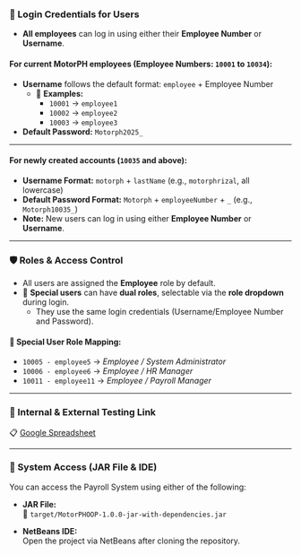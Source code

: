 ### **🔐 Login Credentials for Users** 

- **All employees** can log in using either their **Employee Number** or **Username**.  

#### For current MotorPH employees (Employee Numbers: `10001` to `10034`):  
- **Username** follows the default format: `employee` + Employee Number
  - 📌 **Examples:**  
    - `10001` → `employee1`  
    - `10002` → `employee2`  
    - `10003` → `employee3`  
- **Default Password:** `Motorph2025_`  

---

#### For newly created accounts (`10035` and above):  
- **Username Format:** `motorph` + `lastName` (e.g., `motorphrizal`, all lowercase)  
- **Default Password Format:** `Motorph` + `employeeNumber` + `_` (e.g., `Motorph10035_`)  
- **Note:** New users can log in using either **Employee Number** or **Username**.

---

### **🛡️ Roles & Access Control**

- All users are assigned the **Employee** role by default.  
- 🔄 **Special users** can have **dual roles**, selectable via the **role dropdown** during login.  
  - They use the same login credentials (Username/Employee Number and Password).  

#### **👤 Special User Role Mapping:**  
- `10005 - employee5` → *Employee / System Administrator*  
- `10006 - employee6` → *Employee / HR Manager*  
- `10011 - employee11` → *Employee / Payroll Manager*  

---

### **🧪 Internal & External Testing Link**  
📋 [Google Spreadsheet](https://docs.google.com/spreadsheets/d/1aCH1qzQfVXXTyw_8ZTWDNwNq-k6L9_K9M-WwkOl83lQ/edit?usp=sharing)

---

### **🚀 System Access (JAR File & IDE)**  
You can access the Payroll System using either of the following:

- **JAR File:**  
  📁 `target/MotorPHOOP-1.0.0-jar-with-dependencies.jar`  

- **NetBeans IDE:**  
  Open the project via NetBeans after cloning the repository.
